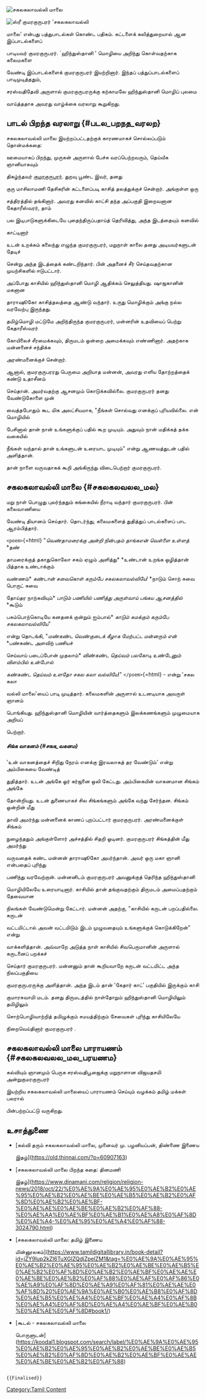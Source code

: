 ![சகலகலாவல்லி மாலை](Sakalakalavalli_maalai_book.jpg "சகலகலாவல்லி மாலை")
![ஸ்ரீ குமரகுருபரர்](Kumaraguruparar_Img.jpg "ஸ்ரீ குமரகுருபரர்") 'சகலகலாவல்லி
மாலை' என்பது பத்துபாடல்கள் கொண்ட பதிகம். கட்டளைக் கலித்துறையால் ஆன இப்பாடல்களைப்
பாடியவர் குமரகுருபரர். \`ஹிந்துஸ்தானி ' மொழியை அறிந்து கொள்வதற்காக கலைமகளை
வேண்டி இப்பாடல்களைக் குமரகுருபரர் இயற்றினார். இந்தப் பத்துப்பாடல்களைப் பாடிமுடித்ததும்,
சரஸ்வதிதேவி அருளால் குமரகுருபரருக்கு கற்காமலே ஹிந்துஸ்தானி மொழிப் புலமை
வாய்த்ததாக அவரது வாழ்க்கை வரலாறு கூறுகிறது.

## பாடல் பிறந்த வரலாறு {#படல_பறநத_வரலற}

சகலகலாவல்லி மாலை இயற்றப்பட்டதற்குக் காரணமாகச் சொல்லப்படும் தொன்மக்கதை:

ஊமையாகப் பிறந்து, முருகன் அருளால் பேச்சு வரப்பெற்றவரும், தெய்வீக ஞானியாகவும்
திகழ்ந்தவர் [குமரகுருபரர்](குமரகுருபரர் "wikilink"). துறவு பூண்ட இவர், தனது
குரு மாசிலாமணி தேசிகரின் கட்டளைப்படி காசித் தலத்துக்குச் சென்றார். அங்குள்ள ஒரு
சத்திரத்தில் தங்கினார். அவரது கனவில் காட்சி தந்த அப்பகுதி இறைவனான கேதாரீஸ்வரர், தாம்
பல இடிபாடுகளுக்கிடையே புதைந்திருப்பதாய்த் தெரிவித்து, அந்த இடத்தையும் கனவில்
காட்டினார்

உடன் உறக்கம் கலைந்து எழுந்த குமரகுருபரர், மறுநாள் காலை தனது அடியவர்களுடன் தேடிச்
சென்று அந்த இடத்தைக் கண்டறிந்தார். பின் அதனைச் சீர் செய்தவதற்கான முயற்சிகளில் ஈடுபட்டார்.

அப்போது காசியில் ஹிந்துஸ்தானி மொழி ஆதிக்கம் செலுத்தியது. ஷாஜகானின் மகனான
தாராஷூகோ காசித்தலத்தை ஆண்டு வந்தார். உருது மொழிக்கும் அங்கு நல்ல வரவேற்பு இருந்தது.
தமிழ்மொழி மட்டுமே அறிந்திருந்த குமரகுருபரர், மன்னரின் உதவியைப் பெற்று கேதாரீஸ்வரர்
கோயிலைச் சீரமைக்கவும், திருமடம் ஒன்றை அமைக்கவும் எண்ணினார். அதற்காக மன்னனைச் சந்திக்க
அரண்மனைக்குச் சென்றார்.

ஆனால், குமரகுருபரரது பெருமை அறியாத மன்னன், அவரது எளிய தோற்றத்தைக் கண்டு உதாசீனம்
செய்தான். அமர்வதற்கு ஆசனமும் கொடுக்கவில்லை. குமரகுருபரர் தனது வேண்டுகோளை முன்
வைத்தபோதும் கூட மிக அலட்சியமாக, "நீங்கள் சொல்வது எனக்குப் புரியவில்லை. என் மொழியில்
பேசினால் தான் நான் உங்களுக்குப் பதில் கூற முடியும். அதுவும் நான் மதிக்கத் தக்க வகையில்
நீங்கள் வந்தால் தான் உங்களுடன் உரையாட முடியும்" என்று ஆணவத்துடன் பதில் அளித்தான்.

தான் நாளை வருவதாகக் கூறி அங்கிருந்து விடைபெற்றார் குமரகுருபரர்.

## சகலகலாவல்லி மாலை {#சகலகலவலல_மல}

மறு நாள் பொழுது புலர்ந்ததும் கங்கையில் நீராடி வந்தார் குமரகுருபரர். பின் கலைவாணியை
வேண்டி தியானம் செய்தார். தொடர்ந்து, கலைமகளைத் துதித்துப் பாடல்களைப் பாட ஆரம்பித்தார்.

`<poem>`{=html} "*வெண்தாமரைக்கு அன்றி நின்பதம் தாங்கஎன் வெள்ளை உள்ளத்* *தண்
தாமரைக்குத் தகாதுகொலோ சகம் ஏழும் அளித்து* *உண்டான் உறங்க ஒழித்தான் பித்தாக உண்டாக்கும்
வண்ணம்* *கண்டான் சுவைகொள் கரும்பே சகலகலாவல்லியே!* *நாடும் சொற் சுவை பொருட் சுவை
தோய்தர நாற்கவியும்* *பாடும் பணியில் பணித்து அருள்வாய் பங்கய ஆசனத்தில்* *கூடும்
பசும்பொற்கொடியே கனதனக் குன்றும் ஐம்பால்* *காடும் சுமக்கும் கரும்பே சகலகலாவல்லியே*"
என்று தொடங்கி, "*மண்கண்ட வெண்குடைக் கீழாக மேற்பட்ட மன்னரும் என்* *பண்கண்ட அளவிற் பணியச்
செய்வாய் படைப்போன் முதலாம்* *விண்கண்ட தெய்வம் பலகோடி உண்டேனும் விளம்பில் உன்போல்*
*கண்கண்ட தெய்வம் உளதோ சகல கலா வல்லியே*!" `</poem>`{=html} - என்று 'சகல கலா
வல்லி மாலை\'யைப் பாடி முடித்தார். கலைமகளின் அருளால் உடனடியாக அவருள் ஞானம்
பொங்கியது. ஹிந்துஸ்தானி மொழியின் வார்த்தைகளும் இலக்கணங்களும் முழுமையாக அறியப்
பெற்றார்.

##### சிங்க வாகனம் {#சஙக_வகனம}

'உன் வாகனத்தைச் சிறிது நேரம் எனக்கு இரவலாகத் தர வேண்டும்' என்று அம்பிகையை வேண்டித்
துதித்தார். உடன் அங்கே ஓர் கர்ஜனை ஒலி கேட்டது. அம்பிகையின் வாகனமான சிங்கம் அங்கே
தோன்றியது. உடன் துணையாகச் சில சிங்கங்களும் அங்கே வந்து சேர்ந்தன. சிங்கம் ஒன்றின் மீது
தாவி அமர்ந்து மன்னனைக் காணப் புறப்பட்டார் குமரகுருபரர். அரண்மனைக்குள் சிங்கம்
நுழைந்ததும் அங்குள்ளோர் அச்சத்தில் சிதறி ஓடினர். குமரகுருபரர் சிங்கத்தின் மீது அமர்ந்து
வருவதைக் கண்ட மன்னன் தாராஷூகோ அயர்ந்தான். அவர் ஒரு மகா ஞானி என்பதைப் புரிந்து
பணிந்து வரவேற்றான். மன்னனிடம் குமரகுருபரர் அவனுக்குத் தெரிந்த ஹிந்துஸ்தானி
மொழியிலேயே உரையாடினார். காசியில் தான் தங்குவதற்கும் திருமடம் அமைப்பதற்கும் தேவையான
நிலங்கள் வேண்டுமென்று கேட்டார். மன்னன் அதற்கு, "காசியில் கருடன் பறப்பதில்லை. கருடன்
வட்டமிட்டால் அவன் வட்டமிடும் இடம் முழுவதையும் உங்களுக்குக் கொடுக்கிறேன்" என்று
வாக்களித்தான். அவ்வாறே அடுத்த நாள் காசியில் சிவபெருமானின் அருளால் கருடனைப் பறக்கச்
செய்தார் குமரகுருபரர். மன்னனும் தான் கூறியவாறே கருடன் வட்டமிட்ட அந்த நிலப்பகுதியை
குமரகுருபரருக்கு அளித்தான். அந்த இடம் தான் 'கேதார் காட்' பகுதியில் இருக்கும் காசி
குமாரசுவாமி மடம். தனது திருமடத்தில் நாள்தோறும் ஹிந்துஸ்தானி மொழியிலும் தமிழிலும்
சொற்பொழிவாற்றித் தமிழுக்கும் சமயத்திற்கும் சேவைகள் புரிந்து காசியிலேயே
நிறைவெய்தினார் குமரகுருபரர் .

## சகலகலாவல்லி மாலை பாராயணம் {#சகலகலவலல_மல_பரயணம}

கல்வியும் ஞானமும் பெருக சரஸ்வதிபூஜைக்கு மறுநாளான விஜயதசமி அன்றுகுமரகுருபரர்
இயற்றிய சகலகலாவல்லி மாலையைப் பாராயணம் செய்யும் வழக்கம் தமிழ் மக்கள் பலரால்
பின்பற்றப்பட்டு வருகிறது.

## உசாத்துணை

-   [கல்வி தரும் சகலகலாவல்லி மாலை, முனைவர் மு. பழனியப்பன், திண்ணை இணைய
    இதழ்](https://old.thinnai.com/?p=60907163)
-   [சகலகலாவல்லி மாலை பிறந்த கதை: தினமணி
    இதழ்](https://www.dinamani.com/religion/religion-news/2018/oct/22/%E0%AE%9A%E0%AE%95%E0%AE%B2%E0%AE%95%E0%AE%B2%E0%AE%BE%E0%AE%B5%E0%AE%B2%E0%AF%8D%E0%AE%B2%E0%AE%BF-%E0%AE%AE%E0%AE%BE%E0%AE%B2%E0%AF%88-%E0%AE%AA%E0%AE%BF%E0%AE%B1%E0%AE%A8%E0%AF%8D%E0%AE%A4-%E0%AE%95%E0%AE%A4%E0%AF%88-3024790.html)
-   [சகலகலாவல்லி மாலை: தமிழ் இணைய
    மின்னூலகம்](https://www.tamildigitallibrary.in/book-detail?id=jZY9lup2kZl6TuXGlZQdjZpelZM1&tag=%E0%AE%9A%E0%AE%95%E0%AE%B2%E0%AE%95%E0%AE%B2%E0%AE%BE%E0%AE%B5%E0%AE%B2%E0%AF%8D%E0%AE%B2%E0%AE%BF%E0%AE%AE%E0%AE%BE%E0%AE%B2%E0%AF%88%E0%AE%AF%E0%AF%86%E0%AE%A9%E0%AF%8D%E0%AE%A9%E0%AF%81%E0%AE%AE%E0%AF%8D%20%E0%AE%9A%E0%AE%B0%E0%AE%B8%E0%AF%8D%E0%AE%B5%E0%AE%A4%E0%AE%BF%E0%AE%A4%E0%AF%8B%E0%AE%A4%E0%AF%8D%E0%AE%A4%E0%AE%BF%E0%AE%B0%E0%AE%AE%E0%AF%8D#book1/)
-   [கூடல் - சகலகலாவல்லி மாலை
    பொருளுடன்](https://koodal1.blogspot.com/search/label/%E0%AE%9A%E0%AE%95%E0%AE%B2%E0%AE%95%E0%AE%B2%E0%AE%BE%E0%AE%B5%E0%AE%B2%E0%AF%8D%E0%AE%B2%E0%AE%BF%E0%AE%AE%E0%AE%BE%E0%AE%B2%E0%AF%88)

```{=mediawiki}
{{Finalised}}
```
[Category:Tamil Content](Category:Tamil_Content "wikilink")
